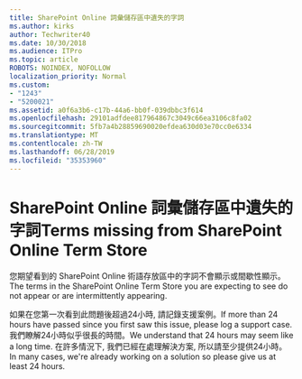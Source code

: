 ```yaml
---
title: SharePoint Online 詞彙儲存區中遺失的字詞
ms.author: kirks
author: Techwriter40
ms.date: 10/30/2018
ms.audience: ITPro
ms.topic: article
ROBOTS: NOINDEX, NOFOLLOW
localization_priority: Normal
ms.custom:
- "1243"
- "5200021"
ms.assetid: a0f6a3b6-c17b-44a6-bb0f-039dbbc3f614
ms.openlocfilehash: 29101adfdee817964867c3049c66ea3106c8fa02
ms.sourcegitcommit: 5fb7a4b28859690020efdea630d03e70cc0e6334
ms.translationtype: MT
ms.contentlocale: zh-TW
ms.lasthandoff: 06/28/2019
ms.locfileid: "35353960"
---
```

# <a name="terms-missing-from-sharepoint-online-term-store"></a><span data-ttu-id="e014e-102">SharePoint Online 詞彙儲存區中遺失的字詞</span><span class="sxs-lookup"><span data-stu-id="e014e-102">Terms missing from SharePoint Online Term Store</span></span>

<span data-ttu-id="e014e-103">您期望看到的 SharePoint Online 術語存放區中的字詞不會顯示或間歇性顯示。</span><span class="sxs-lookup"><span data-stu-id="e014e-103">The terms in the SharePoint Online Term Store you are expecting to see do not appear or are intermittently appearing.</span></span>
  
<span data-ttu-id="e014e-104">如果在您第一次看到此問題後超過24小時, 請記錄支援案例。</span><span class="sxs-lookup"><span data-stu-id="e014e-104">If more than 24 hours have passed since you first saw this issue, please log a support case.</span></span> <span data-ttu-id="e014e-105">我們瞭解24小時似乎很長的時間。</span><span class="sxs-lookup"><span data-stu-id="e014e-105">We understand that 24 hours may seem like a long time.</span></span> <span data-ttu-id="e014e-106">在許多情況下, 我們已經在處理解決方案, 所以請至少提供24小時。</span><span class="sxs-lookup"><span data-stu-id="e014e-106">In many cases, we're already working on a solution so please give us at least 24 hours.</span></span>
  